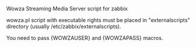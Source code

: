 Wowza Streaming Media Server script for zabbix

wowza.pl script with executable rights must be placed in "externalscripts" directory (usually /etc/zabbix/externalscripts).

You need to pass {WOWZAUSER} and {WOWZAPASS} macros.